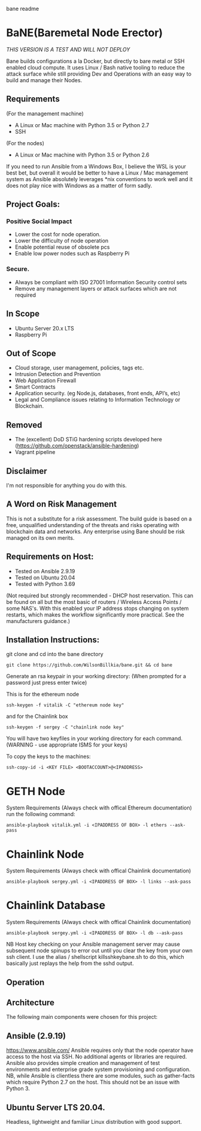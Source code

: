 bane readme


# BaNE(Baremetal Node Erector)
*THIS VERSION IS A TEST AND WILL NOT DEPLOY*

Bane builds configurations a la Docker, but directly to bare metal or SSH enabled cloud compute.
It uses Linux / Bash native tooling to reduce the attack surface while still providing Dev and Operations with an easy way to build and manage their Nodes.


## Requirements
(For the management machine)
* A Linux or Mac machine with Python 3.5 or Python 2.7 
* SSH 

(For the nodes)
* A Linux or Mac machine with Python 3.5 or Python 2.6 

If you need to run Ansible from a Windows Box, I believe the WSL is your best bet, but overall it would be better to have a Linux / Mac management system as Ansible absolutely leverages *nix conventions to work well and it does not play nice with Windows as a matter of form sadly.

## Project Goals:
### Positive Social Impact
* Lower the cost for node operation.
* Lower the difficulty of node operation
* Enable potential reuse of obsolete pcs
* Enable low power nodes such as Raspberry Pi

### Secure. 
* Always be compliant with ISO 27001 Information Security control sets 
* Remove any management layers or attack surfaces which are not required

## In Scope
* Ubuntu Server 20.x LTS
* Raspberry Pi

## Out of Scope 
* Cloud storage, user management, policies, tags etc. 
* Intrusion Detection and Prevention 
* Web Application Firewall 
* Smart Contracts
* Application security. (eg Node.js, databases, front ends, API’s, etc)
* Legal and Compliance issues relating to Information Technology or Blockchain.

## Removed
* The (excellent) DoD STiG hardening scripts developed here (https://github.com/openstack/ansible-hardening)
* Vagrant pipeline

## Disclaimer
I'm not responsible for anything you do with this. 

## A Word on Risk Management
This is not a substitute for a risk assessment. The build guide is based on a free, unqualified understanding of the threats and risks operating with blockchain data and networks.
Any enterprise using Bane should be risk managed on its own merits.

## Requirements on Host:
* Tested on Ansible 2.9.19
* Tested on Ubuntu 20.04
* Tested with Python 3.69

(Not required but strongly recommended - DHCP host reservation. This can be found on all but the most basic of routers / Wireless Access Points / some NAS's. With this enabled your IP address stops changing on system restarts, which makes the workflow significantly more practical. See the manufacturers guidance.)

## Installation Instructions:

git clone and cd into the bane directory 

```
git clone https://github.com/WilsonBillkia/bane.git && cd bane
```

Generate an rsa keypair in your working directory: (When prompted for a password just press enter twice) 

This is for the ethereum node
```
ssh-keygen -f vitalik -C "ethereum node key"
```
and for the Chainlink box
```
ssh-keygen -f sergey -C "chainlink node key"
```

You will have two keyfiles in your working directory for each command. (WARNING - use appropriate ISMS for your keys)

To copy the keys to the machines:

```
ssh-copy-id -i <KEY FILE> <BOOTACCOUNT>@<IPADDRESS> 
```

# GETH Node
System Requirements (Always check with offical Ethereum documentation)
run the following command:

```
ansible-playbook vitalik.yml -i <IPADDRESS OF BOX> -l ethers --ask-pass 
```

# Chainlink Node
System Requirements (Always check with offical Chainlink documentation)

```
ansible-playbook sergey.yml -i <IPADDRESS OF BOX> -l links --ask-pass 
```

# Chainlink Database
System Requirements (Always check with offical Chainlink documentation)

```
ansible-playbook sergey.yml -i <IPADDRESS OF BOX> -l db --ask-pass 
```

NB Host key checking on your Ansible management server may cause subsequent node spinups to error out until you clear the key from your own ssh client. I use the alias / shellscript killsshkeybane.sh to do this, which basically just replays the help from the sshd output. 

## Operation


## Architecture
The following main components were chosen for this project:

## Ansible (2.9.19)
https://www.ansible.com/ 
Ansible requires only that the node operator have access to the host via SSH. No additional agents or libraries are required. Ansible also provides simple creation and management of test environments and enterprise grade system provisioning and configuration.
NB, while Ansible is clientless there are some modules, such as gather-facts which require Python 2.7 on the host. This should not be an issue with Python 3.

## Ubuntu Server LTS 20.04.
Headless, lightweight and familiar Linux distribution with good support. 


